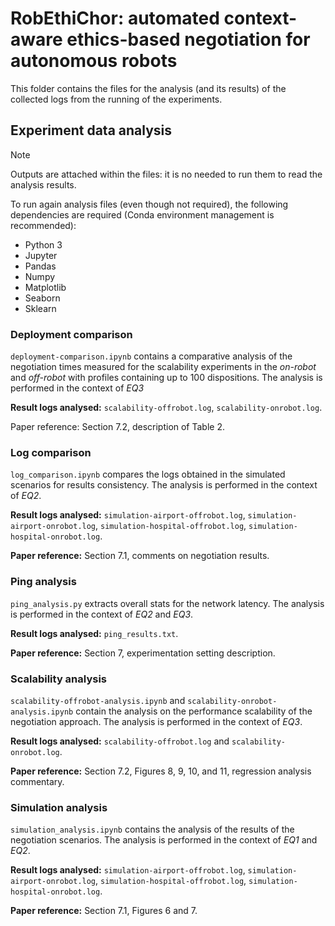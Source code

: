 # RobEthiChor: automated context-aware ethics-based negotiation for autonomous robots

This folder contains the files for the analysis (and its results) of the collected logs from the running of the experiments.

## Experiment data analysis

> [!NOTE]
> Outputs are attached within the files: it is no needed to run them to read the analysis results.
>
> To run again analysis files (even though not required), the following dependencies are required (Conda environment management is recommended):
> - Python 3
> - Jupyter
> - Pandas
> - Numpy
> - Matplotlib
> - Seaborn
> - Sklearn

### Deployment comparison
`deployment-comparison.ipynb` contains a comparative analysis of the negotiation times measured for the scalability experiments in the _on-robot_ and _off-robot_ with profiles containing up to 100 dispositions. The analysis is performed in the context of _EQ3_

**Result logs analysed:** `scalability-offrobot.log`, `scalability-onrobot.log`.

Paper reference: Section 7.2, description of Table 2.

### Log comparison
`log_comparison.ipynb` compares the logs obtained in the simulated scenarios for results consistency. The analysis is performed in the context of _EQ2_.

**Result logs analysed:** `simulation-airport-offrobot.log`, `simulation-airport-onrobot.log`, `simulation-hospital-offrobot.log`, `simulation-hospital-onrobot.log`.

**Paper reference:** Section 7.1, comments on negotiation results.

### Ping analysis
`ping_analysis.py` extracts overall stats for the network latency. The analysis is performed in the context of _EQ2_ and _EQ3_.

**Result logs analysed:** `ping_results.txt`.

**Paper reference:** Section 7, experimentation setting description.

### Scalability analysis
`scalability-offrobot-analysis.ipynb` and `scalability-onrobot-analysis.ipynb` contain the analysis on the performance scalability of the negotiation approach. The analysis is performed in the context of _EQ3_.

**Result logs analysed:** `scalability-offrobot.log` and `scalability-onrobot.log`.

**Paper reference:** Section 7.2, Figures 8, 9, 10, and 11, regression analysis commentary.

### Simulation analysis
`simulation_analysis.ipynb` contains the analysis of the results of the negotiation scenarios. The analysis is performed in the context of _EQ1_ and _EQ2_.

**Result logs analysed:** `simulation-airport-offrobot.log`, `simulation-airport-onrobot.log`, `simulation-hospital-offrobot.log`, `simulation-hospital-onrobot.log`.

**Paper reference:** Section 7.1, Figures 6 and 7.